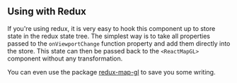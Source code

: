 ## Using with Redux

If you're using redux, it is very easy to hook this component up to store state in the redux state tree.
The simplest way is to take all properties passed to the `onViewportChange` function property and add them
directly into the store. This state can then be passed back to the `<ReactMapGL>` component without any transformation.

You can even use the package [redux-map-gl](https://github.com/Willyham/redux-map-gl) to save you some writing.
